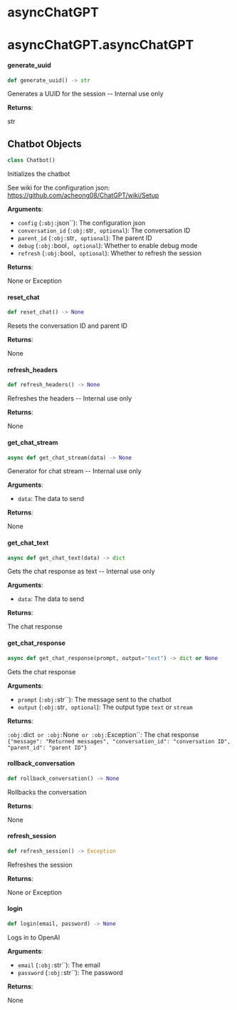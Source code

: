 <a id="asyncChatGPT"></a>

# asyncChatGPT

<a id="asyncChatGPT.asyncChatGPT"></a>

# asyncChatGPT.asyncChatGPT

<a id="asyncChatGPT.asyncChatGPT.generate_uuid"></a>

#### generate\_uuid

```python
def generate_uuid() -> str
```

Generates a UUID for the session -- Internal use only

**Returns**:

str

<a id="asyncChatGPT.asyncChatGPT.Chatbot"></a>

## Chatbot Objects

```python
class Chatbot()
```

Initializes the chatbot

See wiki for the configuration json:
https://github.com/acheong08/ChatGPT/wiki/Setup

**Arguments**:

- `config` (`:obj:`json``): The configuration json
- `conversation_id` (`:obj:`str`, optional`): The conversation ID
- `parent_id` (`:obj:`str`, optional`): The parent ID
- `debug` (`:obj:`bool`, optional`): Whether to enable debug mode
- `refresh` (`:obj:`bool`, optional`): Whether to refresh the session

**Returns**:

None or Exception

<a id="asyncChatGPT.asyncChatGPT.Chatbot.reset_chat"></a>

#### reset\_chat

```python
def reset_chat() -> None
```

Resets the conversation ID and parent ID

**Returns**:

None

<a id="asyncChatGPT.asyncChatGPT.Chatbot.refresh_headers"></a>

#### refresh\_headers

```python
def refresh_headers() -> None
```

Refreshes the headers -- Internal use only

**Returns**:

None

<a id="asyncChatGPT.asyncChatGPT.Chatbot.get_chat_stream"></a>

#### get\_chat\_stream

```python
async def get_chat_stream(data) -> None
```

Generator for chat stream -- Internal use only

**Arguments**:

- `data`: The data to send

**Returns**:

None

<a id="asyncChatGPT.asyncChatGPT.Chatbot.get_chat_text"></a>

#### get\_chat\_text

```python
async def get_chat_text(data) -> dict
```

Gets the chat response as text -- Internal use only

**Arguments**:

- `data`: The data to send

**Returns**:

The chat response

<a id="asyncChatGPT.asyncChatGPT.Chatbot.get_chat_response"></a>

#### get\_chat\_response

```python
async def get_chat_response(prompt, output="text") -> dict or None
```

Gets the chat response

**Arguments**:

- `prompt` (`:obj:`str``): The message sent to the chatbot
- `output` (`:obj:`str`, optional`): The output type `text` or `stream`

**Returns**:

`:obj:`dict` or :obj:`None` or :obj:`Exception``: The chat response `{"message": "Returned messages", "conversation_id": "conversation ID", "parent_id": "parent ID"}`

<a id="asyncChatGPT.asyncChatGPT.Chatbot.rollback_conversation"></a>

#### rollback\_conversation

```python
def rollback_conversation() -> None
```

Rollbacks the conversation

**Returns**:

None

<a id="asyncChatGPT.asyncChatGPT.Chatbot.refresh_session"></a>

#### refresh\_session

```python
def refresh_session() -> Exception
```

Refreshes the session

**Returns**:

None or Exception

<a id="asyncChatGPT.asyncChatGPT.Chatbot.login"></a>

#### login

```python
def login(email, password) -> None
```

Logs in to OpenAI

**Arguments**:

- `email` (`:obj:`str``): The email
- `password` (`:obj:`str``): The password

**Returns**:

None

